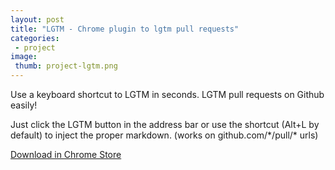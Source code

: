 ```yaml
---
layout: post
title: "LGTM - Chrome plugin to lgtm pull requests"
categories:
 - project
image:
 thumb: project-lgtm.png
---
```


Use a keyboard shortcut to LGTM in seconds. LGTM pull requests on Github easily!

Just click the LGTM button in the address bar or use the shortcut (Alt+L by default) to inject the proper markdown.
(works on github.com/\*/pull/\* urls)

[Download in Chrome Store](https://chrome.google.com/webstore/detail/lgtm-reloaded/hefidgcceobmmaiekccmbjpdcmbjklej)
